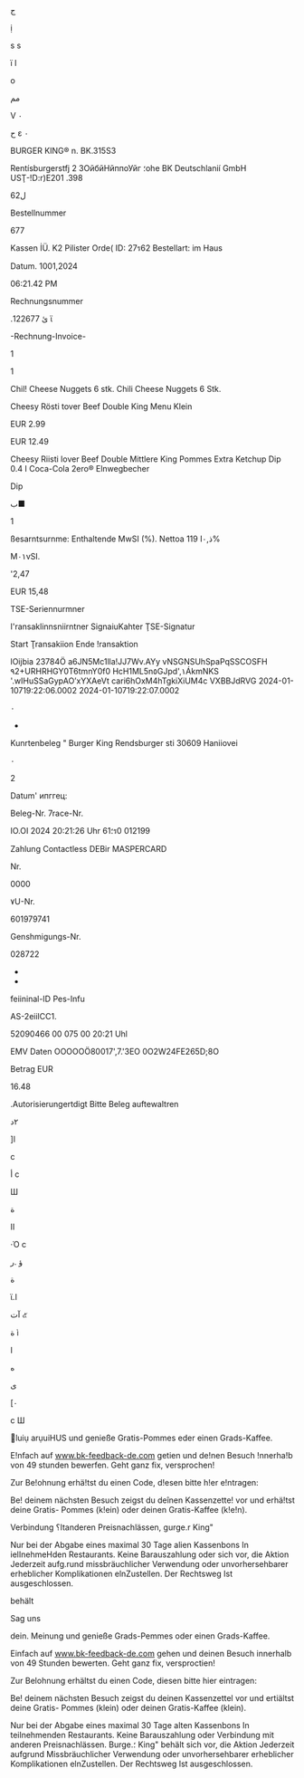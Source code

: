 ج

ị

s
s

ï
ا

о

مم

V
٠

ح
ε
٠

BURGER KING®
n. BK.315S3

Rentísburgerstfj 2
ЗОйбйНйппоУйг ؛ohe
BK Deutschlanií GmbH
USŢ-!D:r)E201 .398

ل62

Bestellnummer

677

Kassen İÜ. Κ2
Pilister Orde( ID:
27ร62
Bestellart: im Haus

Datum. 1001,2024

06:21.42 PM

Rechnungsnummer

.ئ
122677 ϊ

-Rechnung-Invoice-

1

1

Chil! Cheese Nuggets 6 stk.
Chili Cheese Nuggets 6 Stk.

Cheesy Rösti tover Beef Double
King Menu Klein

EUR 2.99

EUR 12.49

Cheesy Riisti lover Beef Double
Mittlere King Pommes
Extra Ketchup Dip
0.4 I Coca-Cola 2ero®
Elnwegbecher

Dip

ب■

1

ßesarntsurnme:
Enthaltende MwSI (%).
Nettoa 1ذ,٠ا
19%

M٠١vSI.

'2,47

EUR 15,48

TSE-Seriennurmner

I'ransaklinnsniirntner
SignaiuKahter
ŢSE-Signatur

Start Ţransakiion
Ende !ransaktion

lOijbia
23784Ö
a6JN5Mc1lla!JJ7Wv.AYy
vNSGNSUhSpaPqSSCOSFH
٩2+URHRHGY0T6tmnY0f0
HcH1ML5n٥GJpd',١ÁkmNKS
'.wIHuSSaGypAO’xYXAeVt
cari6hOxM4hTgkiXiUM4c
VXBBJdRVG
2024-01-10719:22:06.0002
2024-01-10719:22:07.0002

٠

*

Kunrtenbeleg "
Burger King
Rendsburger sti
30609 Haniiovei

٠

2

Datum'
ипггец:

Beleg-Nr.
7race-Nr.

ΙΟ.ΟΙ 2024
20:21:26 Uhr
6؛1ร0
012199

Zahlung
Contactless
DEBir MASPERCARD

Nr.

0000

٧U-Nr.

601979741

Genshmigungs-Nr.

028722

-
-
feiininal-ID
Pes-Infu

AS-2eiilCC1.

52090466
00 075 00
20:21 Uhl

EMV Daten OOOOOÖ80017',7.'3EO
0O2W24FE265D;8O

Betrag EUR

16.48

.Autorisierungertdigt
Bitte Beleg auftewaltren

٢د

]ا

c

أ
c

Ш

ة

II

·Ό
c

ؤ
.ر

ة

ϊ.ا

آت
๕

ة
ì

I

ه

ى

[٠

c
Ш

luiụ arụuiHUS
und genieße
Gratis-Pommes eder
einen Grads-Kaffee.

E!nfach auf www.bk-feedback-de.com getien
und de!nen Besuch !nnerha!b von 49 stunden
bewerfen. Geht ganz fix, versprochen!

Zur Be!ohnung erhä!tst du einen Code,
d!esen bitte h!er e!ntragen:

Be! deinem nächsten Besuch zeigst du deînen
Kassenzette! vor und erhä!tst deine Gratis-
Pommes (k!ein) oder deinen Gratis-Kaffee (k!e!n).

Verbindung ؟Itanderen Preisnachlässen, gurge.r King"

Nur bei der Abgabe eines maximal 30 Tage alien Kassenbons
In ielInehmeHden Restaurants. Keine Barauszahlung oder
sich vor, die Aktion Jederzeit aufg.rund missbräuchlicher
Verwendung oder unvorhersehbarer erheblicher Komplikationen
elnZustellen. Der Rechtsweg Ist ausgeschlossen.

behält

Sag uns

dein. Meinung
und genieße
Grads-Pemmes oder
einen Grads-Kaffee.

Einfach auf www.bk-feedback-de.com gehen
und deinen Besuch innerhalb von 49 Stunden
bewerten. Geht ganz fix, versproctien!

Zur Belohnung erhältst du einen Code,
diesen bitte hier eintragen:

Be! deinem nächsten Besuch zeigst du deinen
Kassenzettel vor und ertiältst deine Gratis-
Pommes (klein) oder deinen Gratis-Kaffee (klein).

Nur bei der Abgabe eines maximal 30 Tage alten Kassenbons
In teilnehmenden Restaurants. Keine Barauszahlung oder
Verbindung mit anderen Preisnachlässen. Burge.؛ King" behält
sich vor, die Aktion Jederzeit aufgrund Missbräuchlicher
Verwendung oder unvorhersehbarer erheblicher Komplikationen
elnZustellen. Der Rechtsweg Ist ausgeschlossen.

